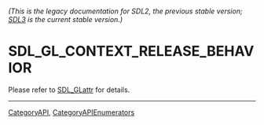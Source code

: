###### (This is the legacy documentation for SDL2, the previous stable version; [SDL3](https://wiki.libsdl.org/SDL3/) is the current stable version.)
# SDL_GL_CONTEXT_RELEASE_BEHAVIOR

Please refer to [SDL_GLattr](SDL_GLattr) for details.

----
[CategoryAPI](CategoryAPI), [CategoryAPIEnumerators](CategoryAPIEnumerators)

